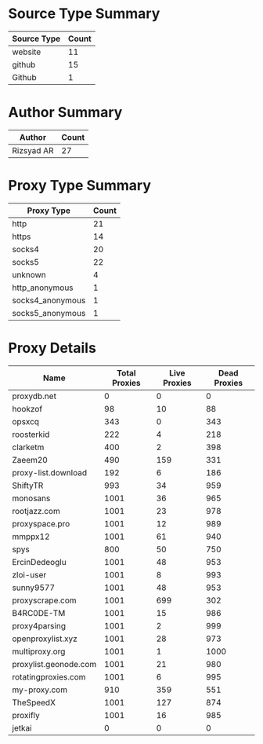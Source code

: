 # Source Type Summary

| Source Type | Count |
|-------------|-------|
| website | 11 |
| github | 15 |
| Github | 1 |


# Author Summary

| Author | Count |
|--------|-------|
| Rizsyad AR | 27 |


# Proxy Type Summary

| Proxy Type | Count |
|------------|-------|
| http | 21 |
| https | 14 |
| socks4 | 20 |
| socks5 | 22 |
| unknown | 4 |
| http_anonymous | 1 |
| socks4_anonymous | 1 |
| socks5_anonymous | 1 |


# Proxy Details

| Name | Total Proxies | Live Proxies | Dead Proxies |
|------|---------------|--------------|---------------|
| proxydb.net | 0 | 0 | 0 |
| hookzof | 98 | 10 | 88 |
| opsxcq | 343 | 0 | 343 |
| roosterkid | 222 | 4 | 218 |
| clarketm | 400 | 2 | 398 |
| Zaeem20 | 490 | 159 | 331 |
| proxy-list.download | 192 | 6 | 186 |
| ShiftyTR | 993 | 34 | 959 |
| monosans | 1001 | 36 | 965 |
| rootjazz.com | 1001 | 23 | 978 |
| proxyspace.pro | 1001 | 12 | 989 |
| mmppx12 | 1001 | 61 | 940 |
| spys | 800 | 50 | 750 |
| ErcinDedeoglu | 1001 | 48 | 953 |
| zloi-user | 1001 | 8 | 993 |
| sunny9577 | 1001 | 48 | 953 |
| proxyscrape.com | 1001 | 699 | 302 |
| B4RC0DE-TM | 1001 | 15 | 986 |
| proxy4parsing | 1001 | 2 | 999 |
| openproxylist.xyz | 1001 | 28 | 973 |
| multiproxy.org | 1001 | 1 | 1000 |
| proxylist.geonode.com | 1001 | 21 | 980 |
| rotatingproxies.com | 1001 | 6 | 995 |
| my-proxy.com | 910 | 359 | 551 |
| TheSpeedX | 1001 | 127 | 874 |
| proxifly | 1001 | 16 | 985 |
| jetkai | 0 | 0 | 0 |

